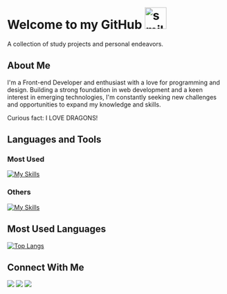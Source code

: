 # Welcome to my GitHub <img height="50px" width="50px" alt="smile-excited-happy-dance-toothless" src="https://media.tenor.com/bmvRZ3YACR8AAAAi/smile-excited.gif">

A collection of study projects and personal endeavors.

## About Me

I'm a Front-end Developer and enthusiast with a love for programming and design. Building a strong foundation in web development and a keen interest in emerging technologies, I'm constantly seeking new challenges and opportunities to expand my knowledge and skills.

Curious fact: I LOVE DRAGONS! 

## Languages and Tools

### Most Used
[![My Skills](https://skillicons.dev/icons?i=html,css,js,vue,nuxt,tailwind)](https://skillicons.dev)

### Others
[![My Skills](https://skillicons.dev/icons?i=react,sass,bootstrap)](https://skillicons.dev)

## Most Used Languages
[![Top Langs](https://github-readme-stats.vercel.app/api/top-langs/?username=ricierirossi&layout=compact&theme=transparent&hide_border=true&card_width=400&hide_title=true)](https://github.com/ricierirossi/github-readme-stats)


## Connect With Me

<div> 
  <a href = "mailto:rossi.ricieri@gmail.com"><img src=https://img.shields.io/badge/Gmail-ea4335?style=for-the-badge&logo=gmail&logoColor=white
" target="_blank"></a>
  <a href="https://www.linkedin.com/in/matheus-ricieri-rossi-da-silva-17768a1b8/" target="_blank"><img src="https://img.shields.io/badge/LinkedIn-0e76a8?style=for-the-badge&logo=linkedin&logoColor=white"target="_blank"></a>   
  <a href="https://exercism.org/profiles/ricierirossi" target="_blank"><img src="https://img.shields.io/badge/Exercism-130b43?style=for-the-badge&logo=exercism&logoColor=white"target="_blank"></a>   
</div>
